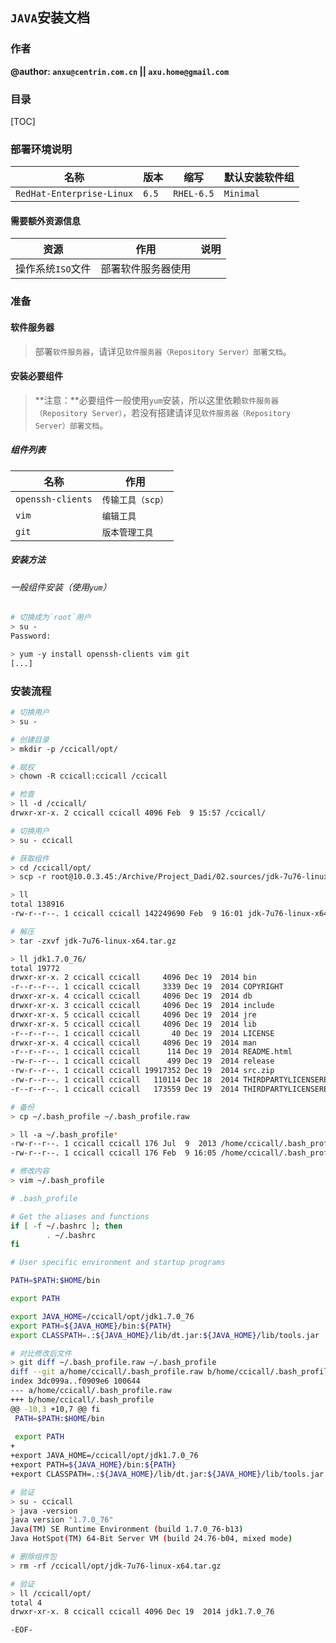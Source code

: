 ## `JAVA`安装文档

### 作者

**@author: `anxu@centrin.com.cn` || `axu.home@gmail.com`**

### 目录

[TOC]

### 部署环境说明

名称|版本|缩写|默认安装软件组
---|---|---|---
`RedHat-Enterprise-Linux`|`6.5`|`RHEL-6.5`|`Minimal`

#### 需要额外资源信息

资源|作用|说明
---|---|---
操作系统`ISO`文件|部署软件服务器使用|

### 准备

#### 软件服务器

> 部署`软件服务器`，请详见`软件服务器（Repository Server）部署文档`。

#### 安装必要组件

> **注意：**必要组件一般使用`yum`安装，所以这里依赖`软件服务器（Repository Server）`，若没有搭建请详见`软件服务器（Repository Server）部署文档`。

##### 组件列表

名称|作用
---|---
`openssh-clients`|`传输工具（scp）`
`vim`|`编辑工具`
`git`|`版本管理工具`

##### 安装方法

###### 一般组件安装（使用`yum`）

```bash
# 切换成为`root`用户
> su - 
Password: 

> yum -y install openssh-clients vim git
[...]
```

### 安装流程

```bash
# 切换用户
> su - 

# 创建目录
> mkdir -p /ccicall/opt/

# 赋权
> chown -R ccicall:ccicall /ccicall

# 检查
> ll -d /ccicall/
drwxr-xr-x. 2 ccicall ccicall 4096 Feb  9 15:57 /ccicall/

# 切换用户
> su - ccicall

# 获取组件
> cd /ccicall/opt/
> scp -r root@10.0.3.45:/Archive/Project_Dadi/02.sources/jdk-7u76-linux-x64.tar.gz ./

> ll
total 138916
-rw-r--r--. 1 ccicall ccicall 142249690 Feb  9 16:01 jdk-7u76-linux-x64.tar.gz

# 解压
> tar -zxvf jdk-7u76-linux-x64.tar.gz

> ll jdk1.7.0_76/
total 19772
drwxr-xr-x. 2 ccicall ccicall     4096 Dec 19  2014 bin
-r--r--r--. 1 ccicall ccicall     3339 Dec 19  2014 COPYRIGHT
drwxr-xr-x. 4 ccicall ccicall     4096 Dec 19  2014 db
drwxr-xr-x. 3 ccicall ccicall     4096 Dec 19  2014 include
drwxr-xr-x. 5 ccicall ccicall     4096 Dec 19  2014 jre
drwxr-xr-x. 5 ccicall ccicall     4096 Dec 19  2014 lib
-r--r--r--. 1 ccicall ccicall       40 Dec 19  2014 LICENSE
drwxr-xr-x. 4 ccicall ccicall     4096 Dec 19  2014 man
-r--r--r--. 1 ccicall ccicall      114 Dec 19  2014 README.html
-rw-r--r--. 1 ccicall ccicall      499 Dec 19  2014 release
-rw-r--r--. 1 ccicall ccicall 19917352 Dec 19  2014 src.zip
-rw-r--r--. 1 ccicall ccicall   110114 Dec 18  2014 THIRDPARTYLICENSEREADME-JAVAFX.txt
-r--r--r--. 1 ccicall ccicall   173559 Dec 19  2014 THIRDPARTYLICENSEREADME.txt

# 备份
> cp ~/.bash_profile ~/.bash_profile.raw

> ll -a ~/.bash_profile*
-rw-r--r--. 1 ccicall ccicall 176 Jul  9  2013 /home/ccicall/.bash_profile
-rw-r--r--. 1 ccicall ccicall 176 Feb  9 16:05 /home/ccicall/.bash_profile.raw

# 修改内容
> vim ~/.bash_profile
```

```bash
# .bash_profile

# Get the aliases and functions
if [ -f ~/.bashrc ]; then
        . ~/.bashrc
fi

# User specific environment and startup programs

PATH=$PATH:$HOME/bin

export PATH

export JAVA_HOME=/ccicall/opt/jdk1.7.0_76
export PATH=${JAVA_HOME}/bin:${PATH}
export CLASSPATH=.:${JAVA_HOME}/lib/dt.jar:${JAVA_HOME}/lib/tools.jar
```

```bash
# 对比修改后文件
> git diff ~/.bash_profile.raw ~/.bash_profile
diff --git a/home/ccicall/.bash_profile.raw b/home/ccicall/.bash_profile
index 3dc099a..f0909e6 100644
--- a/home/ccicall/.bash_profile.raw
+++ b/home/ccicall/.bash_profile
@@ -10,3 +10,7 @@ fi
 PATH=$PATH:$HOME/bin
 
 export PATH
+
+export JAVA_HOME=/ccicall/opt/jdk1.7.0_76
+export PATH=${JAVA_HOME}/bin:${PATH}
+export CLASSPATH=.:${JAVA_HOME}/lib/dt.jar:${JAVA_HOME}/lib/tools.jar

# 验证
> su - ccicall
> java -version
java version "1.7.0_76"
Java(TM) SE Runtime Environment (build 1.7.0_76-b13)
Java HotSpot(TM) 64-Bit Server VM (build 24.76-b04, mixed mode)

# 删除组件包
> rm -rf /ccicall/opt/jdk-7u76-linux-x64.tar.gz

# 验证
> ll /ccicall/opt/
total 4
drwxr-xr-x. 8 ccicall ccicall 4096 Dec 19  2014 jdk1.7.0_76
```

`-EOF-`


